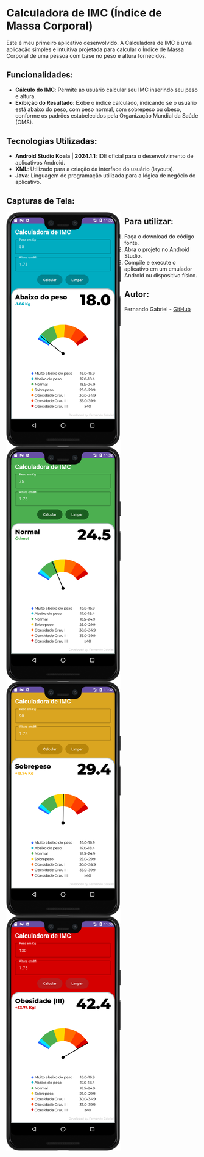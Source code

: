 # Calculadora de IMC (Índice de Massa Corporal)

Este é meu primeiro aplicativo desenvolvido. A Calculadora de IMC é uma aplicação simples e intuitiva projetada para calcular o Índice de Massa Corporal de uma pessoa com base no peso e altura fornecidos.

## Funcionalidades:
- **Cálculo do IMC**: Permite ao usuário calcular seu IMC inserindo seu peso e altura.
- **Exibição do Resultado**: Exibe o índice calculado, indicando se o usuário está abaixo do peso, com peso normal, com sobrepeso ou obeso, conforme os padrões estabelecidos pela Organização Mundial da Saúde (OMS).

## Tecnologias Utilizadas:
- **Android Studio Koala | 2024.1.1**: IDE oficial para o desenvolvimento de aplicativos Android.
- **XML**: Utilizado para a criação da interface do usuário (layouts).
- **Java**: Linguagem de programação utilizada para a lógica de negócio do aplicativo.

## Capturas de Tela:



<img src="./app/images/screenshot3.png" alt="Captura de Tela 3" width="300" style="float: left; margin-right: 10px;"/>
<img src="./app/images/screenshot4.png" alt="Captura de Tela 4" width="300" style="float: left; margin-right: 10px;"/>
<img src="./app/images/screenshot5.png" alt="Captura de Tela 5" width="300" style="float: left; margin-right: 10px;"/>
<img src="./app/images/screenshot8.png" alt="Captura de Tela 8" width="300" style="float: left; margin-right: 10px;"/>

## Para utilizar:
1. Faça o download do código fonte.
2. Abra o projeto no Android Studio.
3. Compile e execute o aplicativo em um emulador Android ou dispositivo físico.

## Autor:
Fernando Gabriel - [GitHub](https://github.com/fernandogabrieu)
